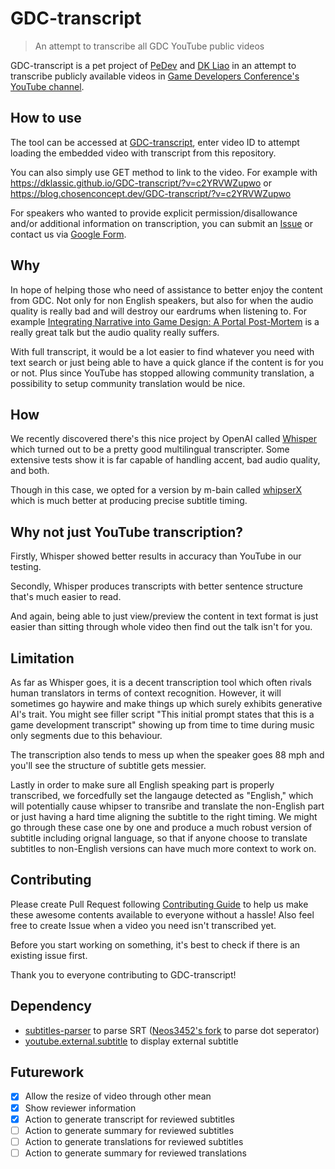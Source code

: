 # GDC-transcript

> An attempt to transcribe all GDC YouTube public videos

GDC-transcript is a pet project of [PeDev](https://twitter.com/PeDev_) and [DK Liao](https://twitter.com/RandomDevDK) in an attempt to transcribe publicly available videos in [Game Developers Conference's YouTube channel](https://www.youtube.com/@Gdconf).

## How to use

The tool can be accessed at [GDC-transcript](https://dklassic.github.io/GDC-transcript), enter video ID to attempt loading the embedded video with transcript from this repository.

You can also simply use GET method to link to the video. For example with https://dklassic.github.io/GDC-transcript/?v=c2YRVWZupwo or https://blog.chosenconcept.dev/GDC-transcript/?v=c2YRVWZupwo

For speakers who wanted to provide explicit permission/disallowance and/or additional information on transcription, you can submit an [Issue](https://github.com/dklassic/GDC-transcript/issues/new?assignees=&labels=feedback&template=speaker-feedback.md&title=%5Bfeat%5D+%5BInsert_Video_ID%5D+speaker+feedback) or contact us via [Google Form](https://forms.gle/D68jU5FmAKoXMwhc6).

## Why

In hope of helping those who need of assistance to better enjoy the content from GDC. Not only for non English speakers, but also for when the audio quality is really bad and will destroy our eardrums when listening to. For example [Integrating Narrative into Game Design: A Portal Post-Mortem](https://www.youtube.com/watch?v=c2YRVWZupwo) is a really great talk but the audio quality really suffers.

With full transcript, it would be a lot easier to find whatever you need with text search or just being able to have a quick glance if the content is for you or not. Plus since YouTube has stopped allowing community translation, a possibility to setup community translation would be nice.

## How

We recently discovered there's this nice project by OpenAI called [Whisper](https://github.com/openai/whisper) which turned out to be a pretty good multilingual transcripter. Some extensive tests show it is far capable of handling accent, bad audio quality, and both.

Though in this case, we opted for a version by m-bain called [whipserX](https://github.com/m-bain/whisperX) which is much better at producing precise subtitle timing.

## Why not just YouTube transcription?

Firstly, Whisper showed better results in accuracy than YouTube in our testing.

Secondly, Whisper produces transcripts with better sentence structure that's much easier to read.

And again, being able to just view/preview the content in text format is just easier than sitting through whole video then find out the talk isn't for you.

## Limitation

As far as Whisper goes, it is a decent transcription tool which often rivals human translators in terms of context recognition. However, it will sometimes go haywire and make things up which surely exhibits generative AI's trait. You might see filler script "This initial prompt states that this is a game development transcript" showing up from time to time during music only segments due to this behaviour.

The transcription also tends to mess up when the speaker goes 88 mph and you'll see the structure of subtitle gets messier.

Lastly in order to make sure all English speaking part is properly transcribed, we forcedfully set the langauge detected as "English," which will potentially cause whipser to transribe and translate the non-English part or just having a hard time aligning the subtitle to the right timing. We might go through these case one by one and produce a much robust version of subtitle including orignal language, so that if anyone choose to translate subtitles to non-English versions can have much more context to work on.

## Contributing

Please create Pull Request following [Contributing Guide](./.github/CONTRIBUTING.md) to help us make these awesome contents available to everyone without a hassle! Also feel free to create Issue when a video you need isn't transcribed yet.

Before you start working on something, it's best to check if there is an existing issue first.

Thank you to everyone contributing to GDC-transcript!

## Dependency

- [subtitles-parser](https://github.com/bazh/subtitles-parser) to parse SRT ([Neos3452's fork](https://github.com/Neos3452/subtitles-parser) to parse dot seperator)
- [youtube.external.subtitle](https://github.com/siloor/youtube.external.subtitle) to display external subtitle

## Futurework

- [x] Allow the resize of video through other mean
- [x] Show reviewer information
- [x] Action to generate transcript for reviewed subtitles
- [ ] Action to generate summary for reviewed subtitles
- [ ] Action to generate translations for reviewed subtitles
- [ ] Action to generate summary for reviewed translations
